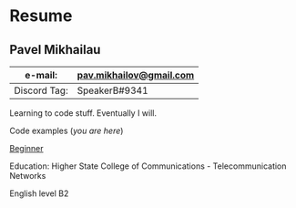 # Resume

## Pavel Mikhailau

e-mail: | pav.mikhailov@gmail.com
------------ | -------------
Discord Tag: | SpeakerB#9341

Learning to code stuff. Eventually I will.

Code examples (*you are here*)

[Beginner](https://en.wiktionary.org/wiki/beginner)

Education: Higher State College of Communications - Telecommunication Networks

English level B2
